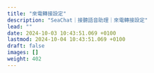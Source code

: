 ```yaml
---
title: "來電轉接設定"
description: "SeaChat｜接聽語音助理｜來電轉接設定"
lead: ""
date: 2024-10-03 10:43:51.069 +0100
lastmod: 2024-10-04 10:43:51.069 +0100
draft: false
images: []
weight: 402
---
```

